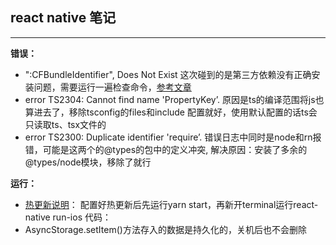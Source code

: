 ## react native 笔记

---

**错误：**
- ":CFBundleIdentifier", Does Not Exist 这次碰到的是第三方依赖没有正确安装问题，需要运行一遍检查命令，[参考文章](https://github.com/facebook/react-native/issues/14423)
- error TS2304: Cannot find name 'PropertyKey’.  原因是ts的编译范围将js也算进去了，移除tsconfig的files和include 配置就好，使用默认配置的话ts会只读取ts、tsx文件的
- error TS2300: Duplicate identifier 'require’. 错误日志中同时是node和rn报错，可能是这两个的@types的包中的定义冲突, 解决原因：安装了多余的@types/node模块，移除了就行

**运行：**
- [热更新说明](http://blog.lovezhouting.com/2017/09/03/expo/)：
配置好热更新后先运行yarn start，再新开terminal运行react-native run-ios
代码：
- AsyncStorage.setItem()方法存入的数据是持久化的，关机后也不会删除